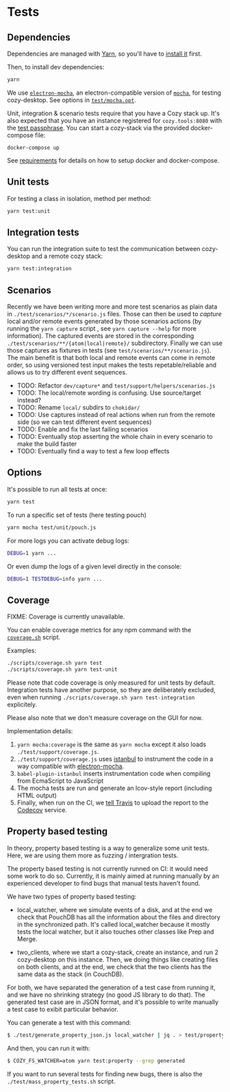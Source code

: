 Tests
=====

Dependencies
------------

Dependencies are managed with [Yarn](https://yarnpkg.com/), so you'll
have to [install it](https://yarnpkg.com/en/docs/install) first.

Then, to install dev dependencies:

```bash
yarn
```

We use [`electron-mocha`][4], an electron-compatible version of [`mocha`][1],
for testing cozy-desktop. See options in [`test/mocha.opt`][2].

Unit, integration & scenario tests require that you have a Cozy stack up.
It's also expected that you have an instance registered for
`cozy.tools:8080` with the
[test passphrase](../../test/support/helpers/passphrase.js).
You can start a cozy-stack via the provided docker-compose file:

```
docker-compose up
```

See [requirements](./requirements.md) for details on how to setup docker and docker-compose.

Unit tests
----------

For testing a class in isolation, method per method:

```bash
yarn test:unit
```


Integration tests
-----------------

You can run the integration suite to test the communication between
cozy-desktop and a remote cozy stack:

```bash
yarn test:integration
```


Scenarios
---------

Recently we have been writing more and more test scenarios as plain data in
`./test/scenarios/*/scenario.js` files. Those can then be used to *capture*
local and/or remote events generated by those scenarios actions (by running the
`yarn capture` script , see `yarn capture --help` for more information).
The captured events are stored in the corresponding
`./test/scenarios/**/{atom|local|remote}/` subdirectory. Finally we can use
those captures as fixtures in tests (see `test/scenarios/**/scenario.js`). The
main benefit is that both local and remote events can come in remote order, so
using versioned test input makes the tests repetable/reliable and allows us to
try different event sequences.

- TODO: Refactor `dev/capture*` and `test/support/helpers/scenarios.js`
- TODO: The local/remote wording is confusing. Use source/target instead?
- TODO: Rename `local/` subdirs to `chokidar/`
- TODO: Use captures instead of real actions when run from the remote side (so
  we can test different event sequences)
- TODO: Enable and fix the last failing scenarios
- TODO: Eventually stop asserting the whole chain in every scenario to make the
  build faster
- TODO: Eventually find a way to test a few loop effects

Options
-------

It's possible to run all tests at once:

```bash
yarn test
```

To run a specific set of tests (here testing pouch)

```bash
yarn mocha test/unit/pouch.js
```

For more logs you can activate debug logs:

```bash
DEBUG=1 yarn ...
```

Or even dump the logs of a given level directly in the console:

```bash
DEBUG=1 TESTDEBUG=info yarn ...
```


Coverage
--------

FIXME: Coverage is currently unavailable.

You can enable coverage metrics for any npm command with the
[`coverage.sh`][3] script.

Examples:

```bash
./scripts/coverage.sh yarn test
./scripts/coverage.sh yarn test-unit
```

Please note that code coverage is only measured for unit tests by default.
Integration tests have another purpose, so they are deliberately excluded,
even when running `./scripts/coverage.sh yarn test-integration`
explicitely.

Please also note that we don't measure coverage on the GUI for now.

Implementation details:

1. `yarn mocha:coverage` is the same as `yarn mocha` except it also loads
   `./test/support/coverage.js`.
2. `./test/support/coverage.js` uses [istanbul][3] to instrument the code in a
   way compatible with [electron-mocha][4].
2. `babel-plugin-istanbul` inserts instrumentation code when compiling from
   EcmaScript to JavaScript
3. The mocha tests are run and generate an lcov-style report (including
   HTML output)
4. Finally, when run on the CI, we [tell Travis](../.travis.yml) to upload the report to the
   [Codecov][5] service.


Property based testing
----------------------

In theory, property based testing is a way to generalize some unit tests.
Here, we are using them more as fuzzing / intergration tests.

The property based testing is not currently runned on CI: it would need some
work to do so. Currently, it is mainly aimed at running manually by an
experienced developer to find bugs that manual tests haven't found.

We have two types of property based testing:

- local_watcher, where we simulate events of a disk, and at the end we check
  that PouchDB has all the information about the files and directory in the
  synchronized path. It's called local_watcher because it mostly tests the
  local watcher, but it also touches other classes like Prep and Merge.

- two_clients, where we start a cozy-stack, create an instance, and run 2
  cozy-desktop on this instance. Then, we doing things like creating files on
  both clients, and at the end, we check that the two clients has the same data
  as the stack (in CouchDB).

For both, we have separated the generation of a test case from running it, and
we have no shrinking strategy (no good JS library to do that). The generated
test case are in JSON format, and it's possible to write manually a test case
to exibit particular behavior.

You can generate a test with this command:

```sh
$ ./test/generate_property_json.js local_watcher | jq . > test/property/local_watcher/generated.json
```

And then, you can run it with:

```sh
$ COZY_FS_WATCHER=atom yarn test:property --grep generated
```

If you want to run several tests for finding new bugs, there is also the
`./test/mass_property_tests.sh` script.


[1]:  https://mochajs.org/
[2]:  ../test/mocha.opts
[3]: https://github.com/istanbuljs/
[4]: https://github.com/jprichardson/electron-mocha
[5]: https://codecov.io/gh/cozy-labs/cozy-desktop
